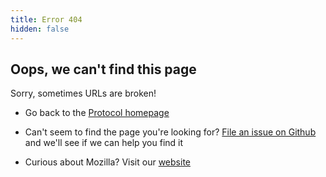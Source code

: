 ```yaml
---
title: Error 404
hidden: false
---
```


<div markdown="1" class="404-page">
<div>
<h2>Oops, we can't find this page</h2>
<p>Sorry, sometimes URLs are broken!</p>
</div>
<ul>
  <li><p>Go back to the  <a href="/">Protocol homepage</a></p></li>
  <li><p>Can't seem to find the page you're looking for? <a href="https://github.com/mozilla/protocol/issues">File an issue on Github</a> and we'll see if we can help you find it</p></li>
  <li><p>Curious about Mozilla? Visit our <a href="https://www.mozilla.org">website</a></p></li>
</ul>
</div>


